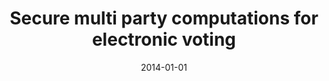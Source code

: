 ---
title: "Secure multi party computations for electronic voting"
collection: publications
category: theses
permalink: /publication/2014-01-01-Secure-multi-party-computations-for-electronic-voting
date: 2014-01-01
venue: 'MSc thesis. Athens, Greece: MPLA Graduate Program, University of Athens~…'
citation: ' Panagiotis Grontas. Secure multi party computations for electronic voting. Athens, Greece: MPLA Graduate Program, University of Athens. 2014.'
excerpt: 'In this thesis, we study the problem of electronic voting as a general decision making process that can
 be implemented using multi party computations, fulfilling strict and often conflicting security requirements. To this end, we review relevant cryptographic techniques and their combinations to form voting
 protocols. More specifically, we analyze schemes based on homomorphic cryptosystems, mixnets with proofs of shuffles and blind signatures. We analyze how they achieve integrity and privacy in the voting process, while keeping efficiency. We examine the types of social choice functions that can be
 supported by each protocol. We provide two proof of concept implementations. Moreover, we review
 ways to thwart stronger adversaries by adding receipt freeness and coercion resistance to voting systems. We build on the latter concept to propose a modification to a well known protocol. Finally, we  study two actual e-Voting implementations namely Helios and Prêt à Voter .'
---